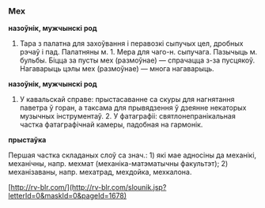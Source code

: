 ### Мех
**назоўнік, мужчынскі род**

1. Тара з палатна для захоўвання і перавозкі сыпучых цел, дробных рэчаў і пад. Палатняны м. 1. Мера для чаго-н. сыпучага. Пазычыць м. бульбы. Біцца за пусты мех (размоўнае) — спрачацца з-за пусцякоў. Нагаварыць цэлы мех (размоўнае) — многа нагаварыць.

**назоўнік, мужчынскі род**

1. У кавальскай справе: прыстасаванне са скуры для нагнятання паветра ў горан, а таксама для прывядзення ў дзеянне некаторых музычных інструментаў. 2. У фатаграфіі: святлонепранікальная частка фатаграфічнай камеры, падобная на гармонік.

**прыстаўка**

Першая частка складаных слоў са знач.: 1) які мае адносіны да механікі, механічны, напр. мехмат (механіка-матэматычны факультэт); 2) механізаваны, напр. мехатрад, мехдойка, мехкалона.

<a rel="author">[http://rv-blr.com/](http://rv-blr.com/slounik.jsp?letterId=0&maskId=0&pageId=1678)</a>
